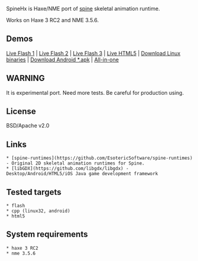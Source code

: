 SpineHx is Haxe/NME port of [spine](http://esotericsoftware.com/) skeletal animation runtime.

Works on Haxe 3 RC2 and NME 3.5.6.

## Demos
[Live Flash 1](https://spinehx-demos.googlecode.com/hg/test01/flash/index.html) |
[Live Flash 2](https://spinehx-demos.googlecode.com/hg/test02/flash/index.html) |
[Live Flash 3](https://spinehx-demos.googlecode.com/hg/test03/flash/index.html) |
[Live HTML5](https://spinehx-demos.googlecode.com/hg/test01/html5/index.html) |
[Download Linux binaries](https://spinehx-demos.googlecode.com/hg/test01/linux-bin.tar.gz) |
[Download Android *.apk](https://spinehx-demos.googlecode.com/hg/test01/spinehx-AnimationStateTest-debug.apk) | 
[All-in-one](https://bitbucket.org/nitrobin/spinehx/downloads )

## WARNING
It is experimental port. Need more tests. Be careful for production using.

## License
BSD/Apache v2.0

## Links
    * [spine-runtimes](https://github.com/EsotericSoftware/spine-runtimes) - Original 2D skeletal animation runtimes for Spine.
    * [libGDX](https://github.com/libgdx/libgdx) - Desktop/Android/HTML5/iOS Java game development framework

## Tested targets
    * flash
    * cpp (linux32, android)
    * html5 

## System requirements
    * haxe 3 RC2
    * nme 3.5.6
